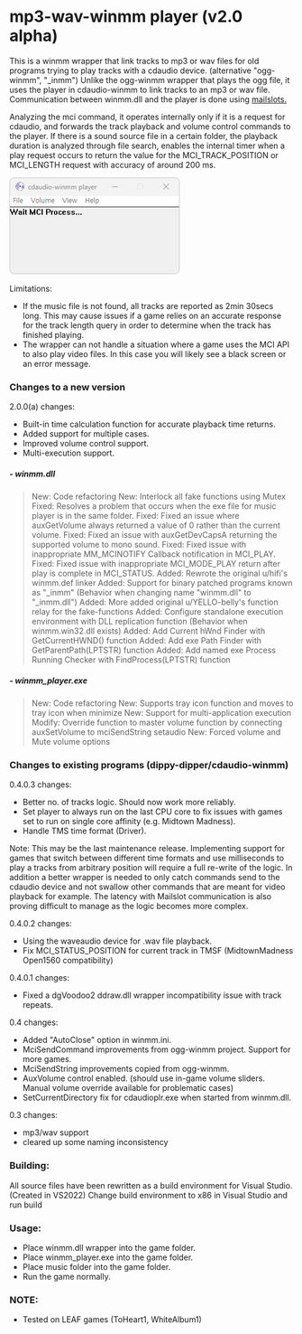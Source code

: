 # mp3-wav-winmm player (v2.0 alpha)

This is a winmm wrapper that link tracks to mp3 or wav files for old programs trying to play tracks with a cdaudio device. (alternative "ogg-winmm", "_inmm")
Unlike the ogg-winmm wrapper that plays the ogg file, it uses the player in cdaudio-winmm to link tracks to an mp3 or wav file.
Communication between winmm.dll and the player is done using [mailslots.](https://docs.microsoft.com/en-us/windows/win32/ipc/mailslots)

Analyzing the mci command, it operates internally only if it is a request for cdaudio, and forwards the track playback and volume control commands to the player.
If there is a sound source file in a certain folder, the playback duration is analyzed through file search, enables the internal timer when a play request occurs to return the value for the MCI_TRACK_POSITION or MCI_LENGTH request with accuracy of around 200 ms.

![screenshot](screenshot-v20.png)

Limitations:
- If the music file is not found, all tracks are reported as 2min 30secs long. This may cause issues if a game relies on an accurate response for the track length query in order to determine when the track has finished playing.
- The wrapper can not handle a situation where a game uses the MCI API to also play video files. In this case you will likely see a black screen or an error message.

### Changes to a new version
2.0.0(a) changes:
+ Built-in time calculation function for accurate playback time returns.
+ Added support for multiple cases.
+ Improved volume control support.
+ Multi-execution support.

##### - winmm.dll
  >New:   Code refactoring
  New:   Interlock all fake functions using Mutex
  Fixed: Resolves a problem that occurs when the exe file for music player is in the same folder.
  Fixed: Fixed an issue where auxGetVolume always returned a value of 0 rather than the current volume.
  Fixed: Fixed an issue with auxGetDevCapsA returning the supported volume to mono sound.
  Fixed: Fixed issue with inappropriate MM_MCINOTIFY Callback notification in MCI_PLAY.
  Fixed: Fixed issue with inappropriate MCI_MODE_PLAY return after play is complete in MCI_STATUS.
  Added: Rewrote the original u/hifi's winmm.def linker
  Added: Support for binary patched programs known as "_inmm" (Behavior when changing name "winmm.dll" to "_inmm.dll")
  Added: More added original u/YELLO-belly's function relay for the fake-functions
  Added: Configure standalone execution environment with DLL replication function (Behavior when winmm.win32.dll exists)
  Added: Add Current hWnd Finder with GetCurrentHWND() function
  Added: Add exe Path Finder with GetParentPath(LPTSTR) function
  Added: Add named exe Process Running Checker with FindProcess(LPTSTR) function

##### - winmm_player.exe
  >New:   Code refactoring
  New:   Supports tray icon function and moves to tray icon when minimize
  New:   Support for multi-application execution
  Modify: Override function to master volume function by connecting auxSetVolume to mciSendString setaudio
  New:   Forced volume and Mute volume options


### Changes to existing programs (dippy-dipper/cdaudio-winmm)
0.4.0.3 changes:
- Better no. of tracks logic. Should now work more reliably.
- Set player to always run on the last CPU core to fix issues with games set to run on single core affinity (e.g. Midtown Madness).
- Handle TMS time format (Driver).

Note: This may be the last maintenance release. Implementing support for games that switch between different time formats and use milliseconds to play a tracks from arbitrary position will require a full re-write of the logic. In addition a better wrapper is needed to only catch commands send to the cdaudio device and not swallow other commands that are meant for video playback for example. The latency with Mailslot communication is also proving difficult to manage as the logic becomes more complex.

0.4.0.2 changes:
- Using the waveaudio device for .wav file playback.
- Fix MCI_STATUS_POSITION for current track in TMSF (MidtownMadness Open1560 compatibility)

0.4.0.1 changes:
- Fixed a dgVoodoo2 ddraw.dll wrapper incompatibility issue with track repeats.

0.4 changes:
- Added "AutoClose" option in winmm.ini.
- MciSendCommand improvements from ogg-winmm project. Support for more games.
- MciSendString improvements copied from ogg-winmm.
- AuxVolume control enabled. (should use in-game volume sliders. Manual volume override available for problematic cases)
- SetCurrentDirectory fix for cdaudioplr.exe when started from winmm.dll.

0.3 changes:
- mp3/wav support
- cleared up some naming inconsistency


### Building:

All source files have been rewritten as a build environment for Visual Studio. (Created in VS2022)
Change build environment to x86 in Visual Studio and run build

### Usage:

- Place winmm.dll wrapper into the game folder.
- Place winmm_player.exe into the game folder.
- Place music folder into the game folder.
- Run the game normally.

### NOTE:
- Tested on LEAF games (ToHeart1, WhiteAlbum1)
